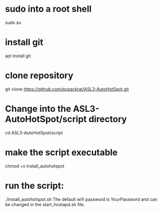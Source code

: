 # sudo into a root shell
sudo su
# install git
apt install git
# clone repository
git clone https://github.com/pcpackrat/ASL3-AutoHotSpot.git
# Change into the ASL3-AutoHotSpot/script directory
cd ASL3-AutoHotSpot/script
# make the script executable
chmod +x install_autohotspot
# run the script:
./install_autohotspot.sh
The default wifi password is YourPassword and can be changed in the start_hostapd.sh file.
